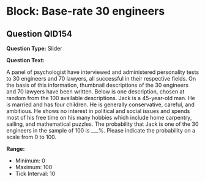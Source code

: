 # Block: Base-rate 30 engineers

## Question QID154
**Question Type:** Slider

**Question Text:**

A panel of psychologist have interviewed and administered personality tests to 30 engineers and 70 lawyers, all successful in their respective fields. On the basis of this information, thumbnail descriptions of the 30 engineers and 70 lawyers have been written. Below is one description, chosen at random from the 100 available descriptions. Jack is a 45-year-old man. He is married and has four children. He is generally conservative, careful, and ambitious. He shows no interest in political and social issues and spends most of his free time on his many hobbies which include home carpentry, sailing, and mathematical puzzles. The probability that Jack is one of the 30 engineers in the sample of 100 is ___%. Please indicate the probability on a scale from 0 to 100.

**Range:**

* Minimum: 0
 * Maximum: 100
 * Tick Interval: 10

